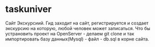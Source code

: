 # taskuniver
Сайт Экскурсиий. Гид заходит на сайт, регистрируется и создает экскурсию на которую, любой человек может записаться.
Что бы устрановить проект на OpenServer -  делаем git clone и так импортировать базу данных(Mysql) - файл - db.sql в корне сайта.
